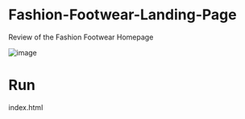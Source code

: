 # Fashion-Footwear-Landing-Page
Review of the Fashion Footwear Homepage


![image](https://github.com/anushagb/Fashion-Footwear-Landing-Page/assets/160095301/eb23a9cf-6273-48a6-a0c1-387f82bb2871)
# Run
index.html
